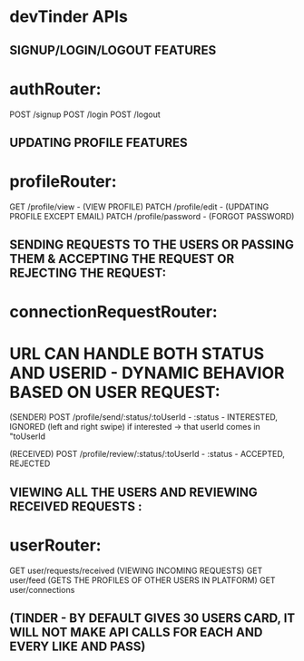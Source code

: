 # devTinder APIs

## SIGNUP/LOGIN/LOGOUT FEATURES

# authRouter:

POST /signup
POST /login
POST /logout

## UPDATING PROFILE FEATURES

# profileRouter:

GET /profile/view - (VIEW PROFILE)
PATCH /profile/edit - (UPDATING PROFILE EXCEPT EMAIL)
PATCH /profile/password - (FORGOT PASSWORD)

## SENDING REQUESTS TO THE USERS OR PASSING THEM & ACCEPTING THE REQUEST OR REJECTING THE REQUEST:

# connectionRequestRouter:

# URL CAN HANDLE BOTH STATUS AND USERID - DYNAMIC BEHAVIOR BASED ON USER REQUEST:

(SENDER) POST /profile/send/:status/:toUserId - :status - INTERESTED, IGNORED (left and right swipe) if interested -> that userId comes in "toUserId

(RECEIVED) POST /profile/review/:status/:toUserId - :status - ACCEPTED, REJECTED

## VIEWING ALL THE USERS AND REVIEWING RECEIVED REQUESTS :

# userRouter:

GET user/requests/received (VIEWING INCOMING REQUESTS)
GET user/feed (GETS THE PROFILES OF OTHER USERS IN PLATFORM)
GET user/connections

## (TINDER - BY DEFAULT GIVES 30 USERS CARD, IT WILL NOT MAKE API CALLS FOR EACH AND EVERY LIKE AND PASS)
